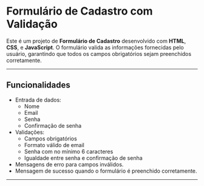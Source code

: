 # Formulário de Cadastro com Validação

Este é um projeto de **Formulário de Cadastro** desenvolvido com **HTML**, **CSS**, e **JavaScript**. O formulário valida as informações fornecidas pelo usuário, garantindo que todos os campos obrigatórios sejam preenchidos corretamente.

---

## **Funcionalidades**

- Entrada de dados:
  - Nome
  - Email
  - Senha
  - Confirmação de senha
- Validações:
  - Campos obrigatórios
  - Formato válido de email
  - Senha com no mínimo 6 caracteres
  - Igualdade entre senha e confirmação de senha
- Mensagens de erro para campos inválidos.
- Mensagem de sucesso quando o formulário é preenchido corretamente.

---

